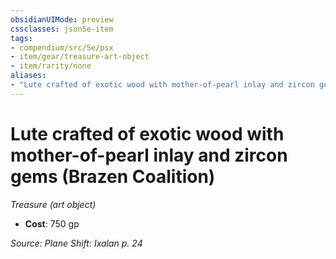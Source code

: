 ```yaml
---
obsidianUIMode: preview
cssclasses: json5e-item
tags:
- compendium/src/5e/psx
- item/gear/treasure-art-object
- item/rarity/none
aliases: 
- "Lute crafted of exotic wood with mother-of-pearl inlay and zircon gems (Brazen Coalition)"
---
```

# Lute crafted of exotic wood with mother-of-pearl inlay and zircon gems (Brazen Coalition)
*Treasure (art object)*  

- **Cost**: 750 gp

*Source: Plane Shift: Ixalan p. 24*